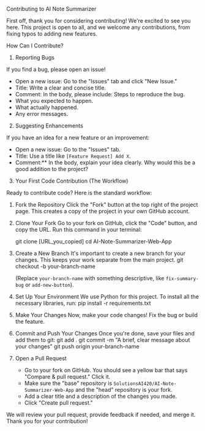 Contributing to AI Note Summarizer

First off, thank you for considering contributing! We're excited to see you here. This project is open to all, and we welcome any contributions, from fixing typos to adding new features.

How Can I Contribute?

1. Reporting Bugs

If you find a bug, please open an issue!
* Open a new issue: Go to the "Issues" tab and click "New Issue."
* Title: Write a clear and concise title.
* Comment: In the body, please include:
Steps to reproduce the bug.
* What you expected to happen.
* What actually happened.
* Any error messages.

2. Suggesting Enhancements

If you have an idea for a new feature or an improvement:
* Open a new issue: Go to the "Issues" tab.
* Title: Use a title like `[Feature Request] Add X`.
* Comment:** In the body, explain your idea clearly. Why would this be a good addition to the project?

 3. Your First Code Contribution (The Workflow)

Ready to contribute code? Here is the standard workflow:

1.  Fork the Repository
    Click the "Fork" button at the top right of the project page. This creates a copy of the project in your own GitHub account.

2.  Clone Your Fork
    Go to your fork on GitHub, click the "Code" button, and copy the URL. Run this command in your terminal:
   
    git clone [URL_you_copied]
    cd AI-Note-Summarizer-Web-App
    

3.  Create a New Branch
    It's important to create a new branch for your changes. This keeps your work separate from the main project.
    git checkout -b your-branch-name
    
    (Replace `your-branch-name` with something descriptive, like `fix-summary-bug` or `add-new-button`).

4.  Set Up Your Environment
    We use Python for this project. To install all the necessary libraries, run:
    pip install -r requirements.txt
   

5.  Make Your Changes
    Now, make your code changes! Fix the bug or build the feature.

6.  Commit and Push Your Changes
    Once you're done, save your files and add them to git:
    git add .
    git commit -m "A brief, clear message about your changes"
    git push origin your-branch-name
  

7.  Open a Pull Request
    * Go to your fork on GitHub. You should see a yellow bar that says "Compare & pull request." Click it.
    * Make sure the "base" repository is `SolutionsAI420/AI-Note-Summarizer-Web-App` and the "head" repository is your fork.
    * Add a clear title and a description of the changes you made.
    * Click "Create pull request."

We will review your pull request, provide feedback if needed, and merge it. Thank you for your contribution!

